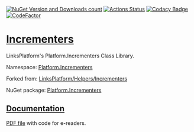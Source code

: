 [![NuGet Version and Downloads count](https://buildstats.info/nuget/Platform.Incrementers)](https://www.nuget.org/packages/Platform.Incrementers)
[![Actions Status](https://github.com/linksplatform/Incrementers/workflows/CD/badge.svg)](https://github.com/linksplatform/Incrementers/actions?workflow=CD)
[![Codacy Badge](https://app.codacy.com/project/badge/Grade/7e7e4a927ce740d7a1b85ac17823f465)](https://www.codacy.com/gh/linksplatform/Incrementers/dashboard?utm_source=github.com&amp;utm_medium=referral&amp;utm_content=linksplatform/Incrementers&amp;utm_campaign=Badge_Grade)
[![CodeFactor](https://www.codefactor.io/repository/github/linksplatform/Incrementers/badge)](https://www.codefactor.io/repository/github/linksplatform/Incrementers)

# [Incrementers](https://github.com/linksplatform/Incrementers)

LinksPlatform's Platform.Incrementers Class Library.

Namespace: [Platform.Incrementers](https://linksplatform.github.io/Incrementers/csharp/api/Platform.Incrementers.html)

Forked from: [LinksPlatform/Helpers/Incrementers](https://github.com/linksplatform/Helpers/tree/e27f7586f8015cad596b6aa3c2df2ac2a3dadb60/Incrementers)

NuGet package: [Platform.Incrementers](https://www.nuget.org/packages/Platform.Incrementers)

## [Documentation](https://linksplatform.github.io/Incrementers)
[PDF file](https://linksplatform.github.io/Incrementers/csharp/Platform.Incrementers.pdf) with code for e-readers.
